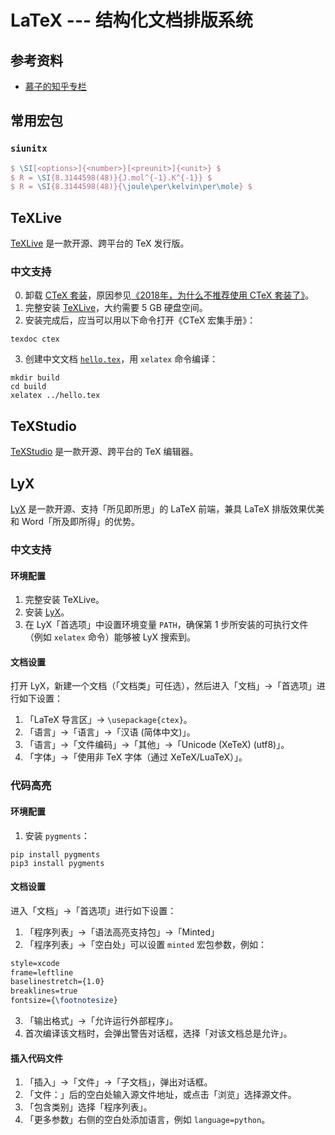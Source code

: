 # LaTeX --- 结构化文档排版系统

## 参考资料
- [慕子的知乎专栏](https://zhuanlan.zhihu.com/typography-and-latex)

## 常用宏包
### `siunitx`
```latex
$ \SI[<options>]{<number>}[<preunit>]{<unit>} $
$ R = \SI{8.3144598(48)}{J.mol^{-1}.K^{-1}} $
$ R = \SI{8.3144598(48)}{\joule\per\kelvin\per\mole} $
```

## TeXLive
[TeXLive](https://tug.org/texlive/) 是一款开源、跨平台的 TeX 发行版。

### 中文支持
0. 卸载 [CTeX 套装](http://ctex.org)，原因参见[《2018年，为什么不推荐使用 CTeX 套装了》](https://zhuanlan.zhihu.com/p/45174503)。
1. 完整安装 [TeXLive](https://tug.org/texlive/)，大约需要 5 GB 硬盘空间。
2. 安装完成后，应当可以用以下命令打开《CTeX 宏集手册》：
```shell
texdoc ctex
```
3. 创建中文文档 [`hello.tex`](./hello.tex)，用 `xelatex` 命令编译：
```shell
mkdir build
cd build
xelatex ../hello.tex
```

## TeXStudio
[TeXStudio](https://texstudio.org/) 是一款开源、跨平台的 TeX 编辑器。

## LyX
[LyX](https://lyx.org) 是一款开源、支持「所见即所思」的 LaTeX 前端，兼具 LaTeX 排版效果优美和 Word「所及即所得」的优势。

### 中文支持
#### 环境配置
1. 完整安装 TeXLive。
2. 安装 [LyX](https://www.lyx.org/Download)。
3. 在 LyX「首选项」中设置环境变量 `PATH`，确保第 1 步所安装的可执行文件（例如 `xelatex` 命令）能够被 LyX 搜索到。

#### 文档设置
打开 LyX，新建一个文档（「文档类」可任选），然后进入「文档」→「首选项」进行如下设置：
1. 「LaTeX 导言区」→ `\usepackage{ctex}`。
2. 「语言」→「语言」→「汉语 (简体中文)」。
2. 「语言」→「文件编码」→「其他」→「Unicode (XeTeX) (utf8)」。
3. 「字体」→「使用非 TeX 字体（通过 XeTeX/LuaTeX）」。

### 代码高亮

#### 环境配置
1. 安装 `pygments`：
```shell
pip install pygments
pip3 install pygments
```

#### 文档设置
进入「文档」→「首选项」进行如下设置：
1. 「程序列表」→「语法高亮支持包」→「Minted」
2. 「程序列表」→「空白处」可以设置 `minted` 宏包参数，例如：
```latex
style=xcode
frame=leftline
baselinestretch={1.0}
breaklines=true
fontsize={\footnotesize}
```
3. 「输出格式」→「允许运行外部程序」。
4. 首次编译该文档时，会弹出警告对话框，选择「对该文档总是允许」。

#### 插入代码文件

1. 「插入」→「文件」→「子文档」，弹出对话框。
1. 「文件：」后的空白处输入源文件地址，或点击「浏览」选择源文件。
1. 「包含类别」选择「程序列表」。
1. 「更多参数」右侧的空白处添加语言，例如  `language=python`。
